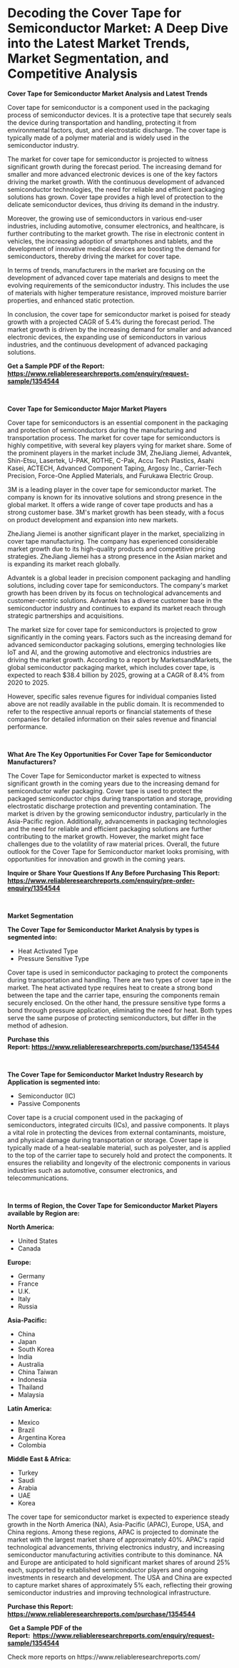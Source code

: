 <p><h1>Decoding the Cover Tape for Semiconductor Market: A Deep Dive into the Latest Market Trends, Market Segmentation, and Competitive Analysis</h1></p><p><strong>Cover Tape for Semiconductor Market Analysis and Latest Trends</strong></p>
<p><p>Cover tape for semiconductor is a component used in the packaging process of semiconductor devices. It is a protective tape that securely seals the device during transportation and handling, protecting it from environmental factors, dust, and electrostatic discharge. The cover tape is typically made of a polymer material and is widely used in the semiconductor industry.</p><p>The market for cover tape for semiconductor is projected to witness significant growth during the forecast period. The increasing demand for smaller and more advanced electronic devices is one of the key factors driving the market growth. With the continuous development of advanced semiconductor technologies, the need for reliable and efficient packaging solutions has grown. Cover tape provides a high level of protection to the delicate semiconductor devices, thus driving its demand in the industry.</p><p>Moreover, the growing use of semiconductors in various end-user industries, including automotive, consumer electronics, and healthcare, is further contributing to the market growth. The rise in electronic content in vehicles, the increasing adoption of smartphones and tablets, and the development of innovative medical devices are boosting the demand for semiconductors, thereby driving the market for cover tape.</p><p>In terms of trends, manufacturers in the market are focusing on the development of advanced cover tape materials and designs to meet the evolving requirements of the semiconductor industry. This includes the use of materials with higher temperature resistance, improved moisture barrier properties, and enhanced static protection.</p><p>In conclusion, the cover tape for semiconductor market is poised for steady growth with a projected CAGR of 5.4% during the forecast period. The market growth is driven by the increasing demand for smaller and advanced electronic devices, the expanding use of semiconductors in various industries, and the continuous development of advanced packaging solutions.</p></p>
<p><strong>Get a Sample PDF of the Report:&nbsp; <a href="https://www.reliableresearchreports.com/enquiry/request-sample/1354544">https://www.reliableresearchreports.com/enquiry/request-sample/1354544</a></strong></p>
<p>&nbsp;</p>
<p><strong>Cover Tape for Semiconductor Major Market Players</strong></p>
<p><p>Cover tape for semiconductors is an essential component in the packaging and protection of semiconductors during the manufacturing and transportation process. The market for cover tape for semiconductors is highly competitive, with several key players vying for market share. Some of the prominent players in the market include 3M, ZheJiang Jiemei, Advantek, Shin-Etsu, Lasertek, U-PAK, ROTHE, C-Pak, Accu Tech Plastics, Asahi Kasei, ACTECH, Advanced Component Taping, Argosy Inc., Carrier-Tech Precision, Force-One Applied Materials, and Furukawa Electric Group.</p><p>3M is a leading player in the cover tape for semiconductor market. The company is known for its innovative solutions and strong presence in the global market. It offers a wide range of cover tape products and has a strong customer base. 3M's market growth has been steady, with a focus on product development and expansion into new markets.</p><p>ZheJiang Jiemei is another significant player in the market, specializing in cover tape manufacturing. The company has experienced considerable market growth due to its high-quality products and competitive pricing strategies. ZheJiang Jiemei has a strong presence in the Asian market and is expanding its market reach globally.</p><p>Advantek is a global leader in precision component packaging and handling solutions, including cover tape for semiconductors. The company's market growth has been driven by its focus on technological advancements and customer-centric solutions. Advantek has a diverse customer base in the semiconductor industry and continues to expand its market reach through strategic partnerships and acquisitions.</p><p>The market size for cover tape for semiconductors is projected to grow significantly in the coming years. Factors such as the increasing demand for advanced semiconductor packaging solutions, emerging technologies like IoT and AI, and the growing automotive and electronics industries are driving the market growth. According to a report by MarketsandMarkets, the global semiconductor packaging market, which includes cover tape, is expected to reach $38.4 billion by 2025, growing at a CAGR of 8.4% from 2020 to 2025.</p><p>However, specific sales revenue figures for individual companies listed above are not readily available in the public domain. It is recommended to refer to the respective annual reports or financial statements of these companies for detailed information on their sales revenue and financial performance.</p></p>
<p>&nbsp;</p>
<p><strong>What Are The Key Opportunities For Cover Tape for Semiconductor Manufacturers?</strong></p>
<p><p>The Cover Tape for Semiconductor market is expected to witness significant growth in the coming years due to the increasing demand for semiconductor wafer packaging. Cover tape is used to protect the packaged semiconductor chips during transportation and storage, providing electrostatic discharge protection and preventing contamination. The market is driven by the growing semiconductor industry, particularly in the Asia-Pacific region. Additionally, advancements in packaging technologies and the need for reliable and efficient packaging solutions are further contributing to the market growth. However, the market might face challenges due to the volatility of raw material prices. Overall, the future outlook for the Cover Tape for Semiconductor market looks promising, with opportunities for innovation and growth in the coming years.</p></p>
<p><strong>Inquire or Share Your Questions If Any Before Purchasing This Report: <a href="https://www.reliableresearchreports.com/enquiry/pre-order-enquiry/1354544">https://www.reliableresearchreports.com/enquiry/pre-order-enquiry/1354544</a></strong></p>
<p>&nbsp;</p>
<p><strong>Market Segmentation</strong></p>
<p><strong>The Cover Tape for Semiconductor Market Analysis by types is segmented into:</strong></p>
<p><ul><li>Heat Activated Type</li><li>Pressure Sensitive Type</li></ul></p>
<p><p>Cover tape is used in semiconductor packaging to protect the components during transportation and handling. There are two types of cover tape in the market. The heat activated type requires heat to create a strong bond between the tape and the carrier tape, ensuring the components remain securely enclosed. On the other hand, the pressure sensitive type forms a bond through pressure application, eliminating the need for heat. Both types serve the same purpose of protecting semiconductors, but differ in the method of adhesion.</p></p>
<p><strong>Purchase this Report:&nbsp;<a href="https://www.reliableresearchreports.com/purchase/1354544">https://www.reliableresearchreports.com/purchase/1354544</a></strong></p>
<p>&nbsp;</p>
<p><strong>The Cover Tape for Semiconductor Market Industry Research by Application is segmented into:</strong></p>
<p><ul><li>Semiconductor (IC)</li><li>Passive Components</li></ul></p>
<p><p>Cover tape is a crucial component used in the packaging of semiconductors, integrated circuits (ICs), and passive components. It plays a vital role in protecting the devices from external contaminants, moisture, and physical damage during transportation or storage. Cover tape is typically made of a heat-sealable material, such as polyester, and is applied to the top of the carrier tape to securely hold and protect the components. It ensures the reliability and longevity of the electronic components in various industries such as automotive, consumer electronics, and telecommunications.</p></p>
<p>&nbsp;</p>
<p><strong>In terms of Region, the Cover Tape for Semiconductor Market Players available by Region are:</strong></p>
<p>
    <p> <strong> North America: </strong>
        <ul>
            <li>United States</li>
            <li>Canada</li>
        </ul>
        </p> 
    <p> <strong> Europe: </strong>
        <ul>
            <li>Germany</li>
            <li>France</li>
            <li>U.K.</li>
            <li>Italy</li>
            <li>Russia</li>
        </ul>
        </p> 
    <p> <strong> Asia-Pacific: </strong>
        <ul>
            <li>China</li>
            <li>Japan</li>
            <li>South Korea</li>
            <li>India</li>
            <li>Australia</li>
            <li>China Taiwan</li>
            <li>Indonesia</li>
            <li>Thailand</li>
            <li>Malaysia</li>
        </ul>
        </p> 
    <p> <strong> Latin America: </strong>
        <ul>
            <li>Mexico</li>
            <li>Brazil</li>
            <li>Argentina Korea</li>
            <li>Colombia</li>
        </ul>
        </p> 
    <p> <strong> Middle East & Africa: </strong>
        <ul>
            <li>Turkey</li>
            <li>Saudi</li>
            <li>Arabia</li>
            <li>UAE</li>
            <li>Korea</li>
        </ul>
    </p>
    </p>
<p><p>The cover tape for semiconductor market is expected to experience steady growth in the North America (NA), Asia-Pacific (APAC), Europe, USA, and China regions. Among these regions, APAC is projected to dominate the market with the largest market share of approximately 40%. APAC's rapid technological advancements, thriving electronics industry, and increasing semiconductor manufacturing activities contribute to this dominance. NA and Europe are anticipated to hold significant market shares of around 25% each, supported by established semiconductor players and ongoing investments in research and development. The USA and China are expected to capture market shares of approximately 5% each, reflecting their growing semiconductor industries and improving technological infrastructure.</p></p>
<p><strong>Purchase this Report: <a href="https://www.reliableresearchreports.com/purchase/1354544">https://www.reliableresearchreports.com/purchase/1354544</a></strong></p>
<p>&nbsp;<strong>Get a Sample PDF of the Report:&nbsp;&nbsp;<a href="https://www.reliableresearchreports.com/enquiry/request-sample/1354544">https://www.reliableresearchreports.com/enquiry/request-sample/1354544</a></strong></p>
<p><strong></strong></p>
<p>Check more reports on https://www.reliableresearchreports.com/</p>